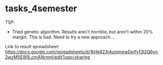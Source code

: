 # tasks_4semester

TSP:
- Tried genetic algorithm. Results aren't horrible, but aren't within 20% margin. This is bad. Need to try a new approach...

Link to result spreadsheet:
https://docs.google.com/spreadsheets/d/1kHk623rAzmmewDpIfyf3l2Q6yn2wzM5EW9_cmANrmnI/edit?usp=sharing
